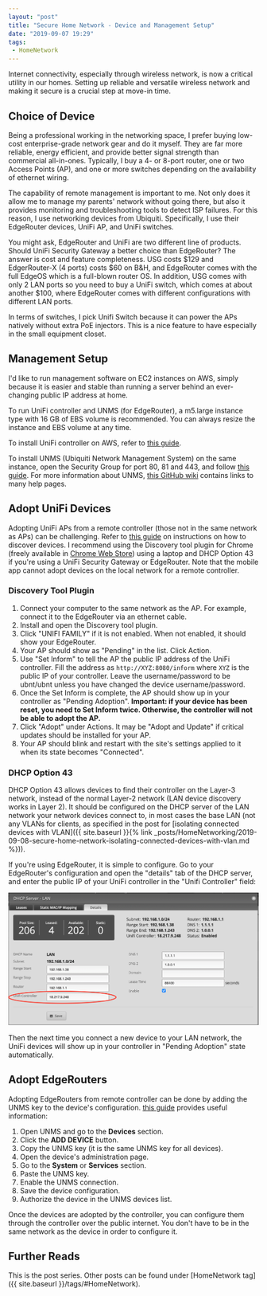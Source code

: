 ```yaml
---
layout: "post"
title: "Secure Home Network - Device and Management Setup"
date: "2019-09-07 19:29"
tags:
 - HomeNetwork
---
```


Internet connectivity, especially through wireless network, is now a critical utility in our homes. Setting up reliable and versatile wireless network and making it secure is a crucial step at move-in time.

## Choice of Device

Being a professional working in the networking space, I prefer buying low-cost enterprise-grade network gear and do it myself. They are far more reliable, energy efficient, and provide better signal strength than commercial all-in-ones. Typically, I buy a 4- or 8-port router, one or two Access Points (AP), and one or more switches depending on the availability of ethernet wiring.

The capability of remote management is important to me. Not only does it allow me to manage my parents' network without going there, but also it provides monitoring and troubleshooting tools to detect ISP failures. For this reason, I use networking devices from Ubiquiti. Specifically, I use their EdgeRouter devices, UniFi AP, and UniFi switches.

You might ask, EdgeRouter and UniFi are two different line of products. Should UniFi Security Gateway a better choice than EdgeRouter? The answer is cost and feature completeness. USG costs $129 and EdgerRouter-X (4 ports) costs $60 on B&H, and EdgeRouter comes with the full EdgeOS which is a full-blown router OS. In addition, USG comes with only 2 LAN ports so you need to buy a UniFi switch, which comes at about another $100, where EdgeRouter comes with different configurations with different LAN ports.

In terms of switches, I pick Unifi Switch because it can power the APs natively without extra PoE injectors. This is a nice feature to have especially in the small equipment closet.

## Management Setup
I'd like to run management software on EC2 instances on AWS, simply because it is easier and stable than running a server behind an ever-changing public IP address at home.

To run UniFi controller and UNMS (for EdgeRouter), a m5.large instance type with 16 GB of EBS volume is recommended. You can always resize the instance and EBS volume at any time.

To install UniFi controller on AWS, refer to [this guide](https://help.ubnt.com/hc/en-us/articles/209376117-UniFi-Install-a-UniFi-Cloud-Controller-on-Amazon-Web-Services).

To install UNMS (Ubiquiti Network Management System) on the same instance, open the Security Group for port 80, 81 and 443, and follow [this guide](https://help.ubnt.com/hc/en-us/articles/115012196527). For more information about UNMS, [this GitHub wiki](https://github.com/Ubiquiti-App/UNMS/wiki) contains links to many help pages.

## Adopt UniFi Devices
Adopting UniFi APs from a remote controller (those not in the same network as APs) can be challenging. Refer to [this guide](https://help.ubnt.com/hc/en-us/articles/204909754-UniFi-Device-Adoption-Methods-for-Remote-UniFi-Controllers) on instructions on how to discover devices. I recommend using the Discovery tool plugin for Chrome (freely available in [Chrome Web Store](https://chrome.google.com/webstore/detail/ubiquiti-device-discovery/hmpigflbjeapnknladcfphgkemopofig?hl=en)) using a laptop and DHCP Option 43 if you're using a UniFi Security Gateway or EdgeRouter. Note that the mobile app cannot adopt devices on the local network for a remote controller.

### Discovery Tool Plugin

1. Connect your computer to the same network as the AP. For example, connect it to the EdgeRouter via an ethernet cable.
2. Install and open the Discovery tool plugin.
3. Click "UNIFI FAMILY" if it is not enabled. When not enabled, it should show your EdgeRouter.
4. Your AP should show as "Pending" in the list. Click Action.
5. Use "Set Inform" to tell the AP the public IP address of the UniFi controller. Fill the address as `http://XYZ:8080/inform` where `XYZ` is the public IP of your controller. Leave the username/password to be ubnt/ubnt unless you have changed the device username/password.
6. Once the Set Inform is complete, the AP should show up in your controller as "Pending Adoption". **Important: if your device has been reset, you need to Set Inform twice. Otherwise, the controller will not be able to adopt the AP.**
8. Click "Adopt" under Actions. It may be "Adopt and Update" if critical updates should be installed for your AP.
9. Your AP should blink and restart with the site's settings applied to it when its state becomes "Connected".

### DHCP Option 43
DHCP Option 43 allows devices to find their controller on the Layer-3 network, instead of the normal Layer-2 network (LAN device discovery works in Layer 2). It should be configured on the DHCP server of the LAN network your network devices connect to, in most cases the base LAN (not any VLANs for clients, as specified in the post for [isolating connected devices with VLAN]({{ site.baseurl }}{% link _posts/HomeNetworking/2019-09-08-secure-home-network-isolating-connected-devices-with-vlan.md %})).

If you're using EdgeRouter, it is simple to configure. Go to your EdgeRouter's configuration and open the "details" tab of the DHCP server, and enter the public IP of your UniFi controller in the "Unifi Controller" field:

![DHCP Option 43 for Unifi Controller](/assets/posts/HomeNetworking/dhcp_option_43.png)

Then the next time you connect a new device to your LAN network, the UniFi devices will show up in your controller in "Pending Adoption" state automatically.

## Adopt EdgeRouters
Adopting EdgeRouters from remote controller can be done by adding the UNMS key to the device's configuration. [this guide](https://help.ubnt.com/hc/en-us/articles/115015772548-UNMS-The-UNMS-Key-and-the-Device-Registration-Process#3) provides useful information:

1. Open UNMS and go to the **Devices** section.
2. Click the **ADD DEVICE** button.
3. Copy the UNMS key (it is the same UNMS key for all devices).
4. Open the device's administration page.
5. Go to the **System** or **Services** section.
6. Paste the UNMS key.
7. Enable the UNMS connection.
8. Save the device configuration.
9. Authorize the device in the UNMS devices list.

Once the devices are adopted by the controller, you can configure them through the controller over the public internet. You don't have to be in the same network as the device in order to configure it.

## Further Reads
This is the post series. Other posts can be found under [HomeNetwork tag]({{ site.baseurl }}/tags/#HomeNetwork).
